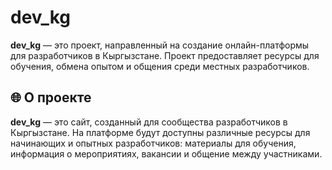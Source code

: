 # dev_kg

**dev_kg** — это проект, направленный на создание онлайн-платформы для разработчиков в Кыргызстане. Проект предоставляет ресурсы для обучения, обмена опытом и общения среди местных разработчиков.

## 🌐 О проекте

**dev_kg** — это сайт, созданный для сообщества разработчиков в Кыргызстане. На платформе будут доступны различные ресурсы для начинающих и опытных разработчиков: материалы для обучения, информация о мероприятиях, вакансии и общение между участниками.


